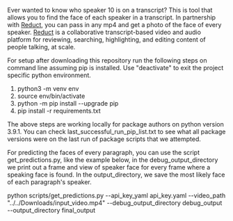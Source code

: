 Ever wanted to know who speaker 10 is on a transcript? This is tool that allows you to find the face of each speaker in a transcript. In partnership with [Reduct](https://reduct.video), you can pass in any mp4 and get a photo of the face of every speaker. [Reduct](https://reduct.video) is a collaborative transcript-based video and audio platform for reviewing, searching, highlighting, and editing content of people talking, at scale.

For setup after downloading this repository run the following steps on command line assuming pip is installed. Use "deactivate" to exit the project specific python environment.
1. python3 -m venv env
2. source env/bin/activate
3. python -m pip install --upgrade pip
4. pip install -r requirements.txt

The above steps are working locally for package authors on python version 3.9.1. You can check last_successful_run_pip_list.txt to see what all package versions were on the last run of package scripts that we attempted.

For predicting the faces of every paragraph, you can use the script get_predictions.py, like the example below, in the debug_output_directory we print out a frame and view of speaker face for every frame where a speaking face is found. In the output_directory, we save the most likely face of each paragraph's speaker.

python scripts/get_predictions.py --api_key_yaml api_key.yaml --video_path "../../Downloads/input_video.mp4" --debug_output_directory debug_output --output_directory final_output